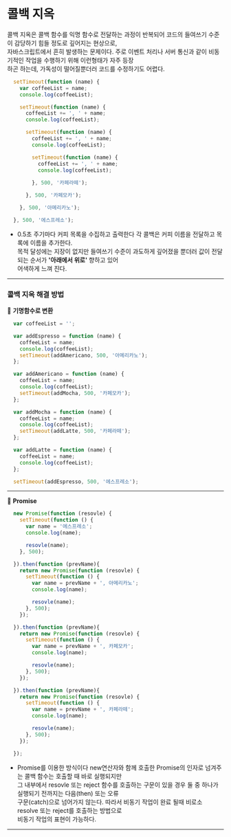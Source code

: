 # 콜백 지옥
  콜백 지옥은 콜백 함수를 익명 함수로 전달하는 과정이 반복되어 코드의 들여쓰기 수준이 감당하기 힘들 정도로 깊어지는 현상으로,  
  자바스크립트에서 흔히 발생하는 문제이다. 주로 이벤트 처리나 서버 통신과 같이 비동기적인 작업을 수행하기 위해 이런형태가 자주 등장   
  하곤 하는데, 가독성이 떨어질뿐더러 코드를 수정하기도 어렵다.  

  ```javascript
    setTimeout(function (name) {
      var coffeeList = name;
      console.log(coffeeList);

      setTimeout(function (name) {
        coffeeList += ', ' + name;
        console.log(coffeeList);

        setTimeout(function (name) {
          coffeeList += ', ' + name;
          console.log(coffeeList);

          setTimeout(function (name) {
            coffeeList += ', ' + name;
            console.log(coffeeList);
                       
          }, 500, '카페라떼');

        }, 500, '카페모카');

      }, 500, '아메리카노');

    }, 500, '에스프레소');

  ```  
  - 0.5초 주기마다 커피 목록을 수집하고 출력한다 각 콜백은 커피 이름을 전달하고 목록에 이름을 추가한다.  
    목적 달성에는 지장이 없지만 들여쓰기 수준이 과도하게 깊어졌을 뿐더러 값이 전달되는 순서가 **'아래에서 위로'** 향하고 있어  
    어색하게 느껴 진다.  

  ---  

  ### 콜백 지옥 해결 방법
      
  📌 **기명함수로 변환**

  ```javascript
    var coffeeList = '';

    var addEspresso = function (name) {
      coffeeList = name;
      console.log(coffeeList);
      setTimeout(addAmericano, 500, '아메리카노');
    };

    var addAmericano = function (name) {
      coffeeList = name;
      console.log(coffeeList);
      setTimeout(addMocha, 500, '카페모카');
    };

    var addMocha = function (name) {
      coffeeList = name;
      console.log(coffeeList);
      setTimeout(addLatte, 500, '카페라떼');
    };

    var addLatte = function (name) {
      coffeeList = name;
      console.log(coffeeList);     
    };

    setTimeout(addEspresso, 500, '에스프레소');
  ```  

  ---  

  📌 **Promise**

  ```javascript
    new Promise(function (resovle) {
      setTimeout(function () {
        var name = '에스프레소';
        console.log(name);

        resovle(name);
      }, 500);

    }).then(function (prevName){
      return new Promise(function (resovle) {
        setTimeout(function () {
          var name = prevName + ', 아메리카노';
          console.log(name);

          resovle(name);
        }, 500);
      });

    }).then(function (prevName){
      return new Promise(function (resovle) {
        setTimeout(function () {
          var name = prevName + ', 카페모카';
          console.log(name);

          resovle(name);
        }, 500);
      });

    }).then(function (prevName){
      return new Promise(function (resovle) {
        setTimeout(function () {
          var name = prevName + ', 카페라떼';
          console.log(name);

          resovle(name);
        }, 500);
      });

    });
 
  ```  
  - Promise를 이용한 방식이다 new연산자와 함께 호출한 Promise의 인자로 넘겨주는 콜백 함수는 호출할 때 바로 실행되지만  
    그 내부에서 resovle 또는 reject 함수를 호출하는 구문이 있을 경우 둘 중 하나가 실행되기 전까지는 다음(then) 또는 오류  
    구문(catch)으로 넘어가지 않는다. 따라서 비동기 작업이 완료 될때 비로소 resolve 또는 reject를 호출하는 방법으로  
    비동기 작업의 표현이 가능하다.  

  ---


